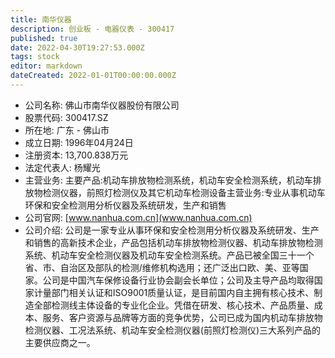 ```yaml
---
title: 南华仪器
description: 创业板 - 电器仪表 - 300417
published: true
date: 2022-04-30T19:27:53.000Z
tags: stock
editor: markdown
dateCreated: 2022-01-01T00:00:00.000Z
---
```


- 公司名称: 佛山市南华仪器股份有限公司
- 股票代码: 300417.SZ
- 所在地: 广东 - 佛山市
- 成立日期: 1996年04月24日
- 注册资本: 13,700.838万元
- 法定代表人: 杨耀光
- 主营业务: 主要产品:机动车排放物检测系统，机动车安全检测系统，机动车排放物检测仪器，前照灯检测仪及其它机动车检测设备主营业务:专业从事机动车环保和安全检测用分析仪器及系统研发，生产和销售
- 公司官网: [www.nanhua.com.cn](www.nanhua.com.cn)
- 公司介绍: 公司是一家专业从事环保和安全检测用分析仪器及系统研发、生产和销售的高新技术企业，产品包括机动车排放物检测仪器、机动车排放物检测系统、机动车安全检测仪器及机动车安全检测系统。产品已被全国三十一个省、市、自治区及部队的检测/维修机构选用；还广泛出口欧、美、亚等国家。公司是中国汽车保修设备行业协会副会长单位；公司及主导产品均取得国家计量部门相关认证和ISO9001质量认证，是目前国内自主拥有核心技术、制造全部检测线主体设备的专业化企业。凭借在研发、核心技术、产品质量、成本、服务、客户资源与品牌等方面的竞争优势，公司已成为国内机动车排放物检测仪器、工况法系统、机动车安全检测仪器(前照灯检测仪)三大系列产品的主要供应商之一。



